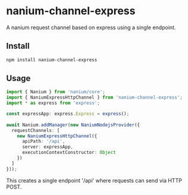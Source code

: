 # nanium-channel-express

A nanium request channel based on express using a single endpoint.

## Install
```bash
npm install nanium-channel-express
```

## Usage
```ts
import { Nanium } from 'nanium/core';
import { NaniumExpressHttpChannel } from 'nanium-channel-express';
import * as express from 'express';

const expressApp: express.Express = express(); 
  
await Nanium.addManager(new NaniumNodejsProvider({
  requestChannels: [
    new NaniumExpressHttpChannel({
      apiPath: '/api',
      server: expressApp,
      executionContextConstructor: Object
    })
  ]
}));
```

This creates a single endpoint '/api' where requests can send via HTTP POST.
